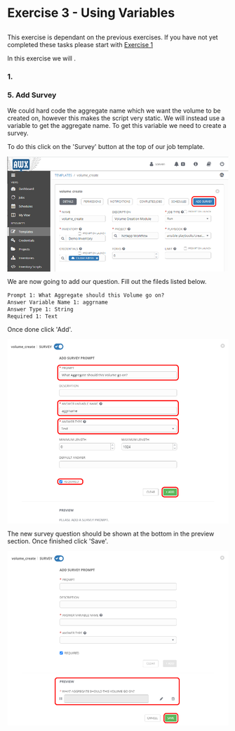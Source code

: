 # Exercise 3 - Using Variables

## 

This exercise is dependant on the previous exercises.  If you have not yet completed these tasks please start with [Exercise 1](https://github.com/MrStevenSmith/NetApp-Ansible/tree/master/1.Installing_Ansible_and_AWX)

In this exercise we will .

### 1. 

### 5. Add Survey

We could hard code the aggregate name which we want the volume to be created on, however this makes the script very static.  We will instead use a variable to get the aggregate name.  To get this variable we need to create a survey.

To do this click on the 'Survey' button at the top of our job template.

<p align="center">
<img align="center" src="https://github.com/MrStevenSmith/NetApp-Ansible/blob/master/3.Using_variables_in_our_playbooks/images/survey_01.png">
<p>

We are now going to add our question.  Fill out the fileds listed below.

```
Prompt 1: What Aggregate should this Volume go on?
Answer Variable Name 1: aggrname
Answer Type 1: String
Required 1: Text
```

Once done click 'Add'.

<p align="center">
<img align="center" src="https://github.com/MrStevenSmith/NetApp-Ansible/blob/master/3.Using_variables_in_our_playbooks/images/survey_02.png">
</p>

The new survey question should be shown at the bottom in the preview section.  Once finished click 'Save'.

<p align="center">
<img align="center" src="https://github.com/MrStevenSmith/NetApp-Ansible/blob/master/3.Using_variables_in_our_playbooks/images/survey_03.png">
</p>